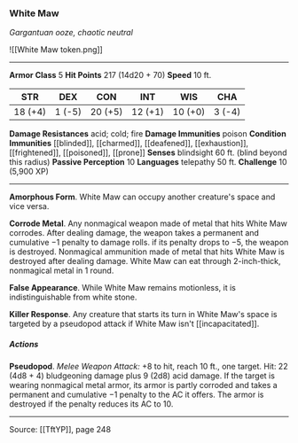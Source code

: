 ### White Maw
_Gargantuan ooze, chaotic neutral_

![[White Maw token.png]]


---

**Armor Class** 5
**Hit Points** 217 (14d20 + 70)
**Speed** 10 ft.

| STR     | DEX     | CON     | INT     | WIS     | CHA     |
|---------|---------|---------|---------|---------|---------|
| 18 (+4) | 1 (-5) | 20 (+5) | 12 (+1) | 10 (+0) | 3 (-4) |

**Damage Resistances** acid; cold; fire
**Damage Immunities** poison
**Condition Immunities** [[blinded]], [[charmed]], [[deafened]], [[exhaustion]], [[frightened]], [[poisoned]], [[prone]]
**Senses** blindsight 60 ft. (blind beyond this radius)
**Passive Perception** 10
**Languages** telepathy 50 ft.
**Challenge** 10 (5,900 XP)

---

**Amorphous Form**. White Maw can occupy another creature's space and vice versa.

**Corrode Metal**. Any nonmagical weapon made of metal that hits White Maw corrodes. After dealing damage, the weapon takes a permanent and cumulative −1 penalty to damage rolls. if its penalty drops to −5, the weapon is destroyed. Nonmagical ammunition made of metal that hits White Maw is destroyed after dealing damage. White Maw can eat through 2-inch-thick, nonmagical metal in 1 round.

**False Appearance**. While White Maw remains motionless, it is indistinguishable from white stone.

**Killer Response**. Any creature that starts its turn in White Maw's space is targeted by a pseudopod attack if White Maw isn't [[incapacitated]].

##### Actions
**Pseudopod**. _Melee Weapon Attack:_ +8 to hit, reach 10 ft., one target. Hit: 22 (4d8 + 4) bludgeoning damage plus 9 (2d8) acid damage. If the target is wearing nonmagical metal armor, its armor is partly corroded and takes a permanent and cumulative −1 penalty to the AC it offers. The armor is destroyed if the penalty reduces its AC to 10.


---

Source: [[TftYP]], page 248